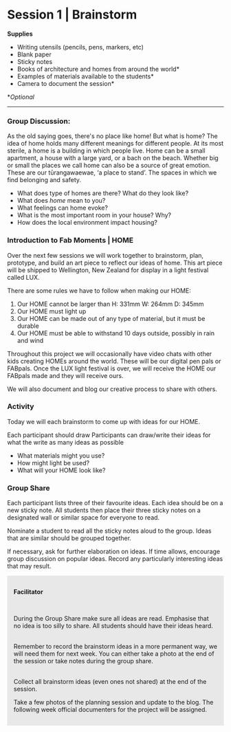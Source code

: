 # Session 1 | Brainstorm



**Supplies**
* Writing utensils (pencils, pens, markers, etc)
* Blank paper
* Sticky notes
* Books of architecture and homes from around the world*
* Examples of materials available to the students*
* Camera to document the session*


**Optional*

---




### Group Discussion:

As the old saying goes, there's no place like home!  But what is home?  The idea of home holds many different meanings for different people.  At its most sterile, a home is a building in which people live.  Home can be a small apartment, a house with a large yard, or a bach on the beach.   Whether big or small the places we call home can also be a source of great emotion.  These are our tūrangawaewae, ‘a place to stand’.  The spaces in which we find belonging and safety.

* What does type of homes are there?  What do they look like?
* What does *home* mean to you?
* What feelings can home evoke? 
* What is the most important room in your house?  Why?
* How does the local environment impact housing?

### Introduction to Fab Moments | HOME


Over the next few sessions we will work together to brainstorm, plan, prototype, and build an art piece to reflect our ideas of home.  This art piece will be shipped to Wellington, New Zealand for display in a light festival called LUX.

There are some rules we have to follow when making our HOME:

1. Our HOME cannot be larger than H: 331mm W: 264mm D: 345mm
2. Our HOME must light up
3. Our HOME can be made out of any type of material, but it must be durable
4. Our HOME must be able to withstand 10 days outside, possibly in rain and wind

Throughout this project we will occasionally have video chats with other kids creating HOMEs around the world.  These will be our digital pen pals or FABpals.  Once the LUX light festival is over, we will receive the HOME our FABpals made and they will receive ours.

We will also document and blog our creative process to share with others.

### Activity

Today we will each brainstorm to come up with ideas for our HOME.

Each participant should draw 
Participants can draw/write their ideas for what the write as many ideas as possible

* What materials might you use?
* How might light be used?
* What will your HOME look like?

### Group Share
Each participant lists three of their favourite ideas.  Each idea should be on a new sticky note.  All students then place their three sticky notes on a designated wall or similar space for everyone to read.

Nominate a student to read all the sticky notes aloud to the group.  Ideas that are similar should be grouped together.

If necessary, ask for further elaboration on ideas.  If time allows, encourage group discussion on popular ideas.  Record any particularly interesting ideas that may result.


<div style="background-color:#E8E8E8; padding:15px;">


<b>Facilitator</b> <br>

 <br>

During the Group Share make sure all ideas are read.  Emphasise that no idea is too silly to share.  All students should have their ideas heard. <br><br>
    
Remember to record the brainstorm ideas in a more permanent way, we will need them for next week.  You can either take a photo at the end of the session or take notes during the group share.<br><br>
    
Collect all brainstorm ideas (even ones not shared) at the end of the session.
    
Take a few photos of the planning session and update to the blog.  The following week official documenters for the project will be assigned.</div>